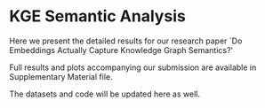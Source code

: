 # KGE Semantic Analysis

Here we present the detailed results for our research paper `Do Embeddings Actually Capture Knowledge Graph Semantics?'

Full results and plots accompanying our submission are available in Supplementary Material file.

The datasets and code will be updated here as well. 
